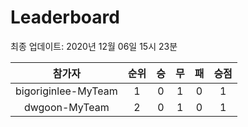 # Leaderboard
최종 업데이트: 2020년 12월 06일 15시 23분




| 참가자 | 순위 | 승 | 무 | 패 | 승점 |
|:---:|:---:|:---:|:---:|:---:|:---:|
| bigoriginlee-MyTeam | 1 | 0 | 1 | 0 | 1 |
| dwgoon-MyTeam | 2 | 0 | 1 | 0 | 1 |